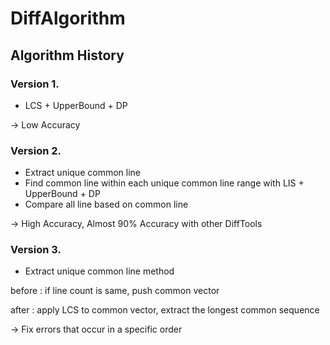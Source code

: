 # DiffAlgorithm


## Algorithm History


### Version 1.
- LCS + UpperBound + DP


-> Low Accuracy

### Version 2.
- Extract unique common line
- Find common line within each unique common line range with LIS + UpperBound + DP
- Compare all line based on common line


-> High Accuracy, Almost 90% Accuracy with other DiffTools

### Version 3.

- Extract unique common line method



before : if line count is same, push common vector



after : apply LCS to common vector, extract the longest common sequence

-> Fix errors that occur in a specific order
